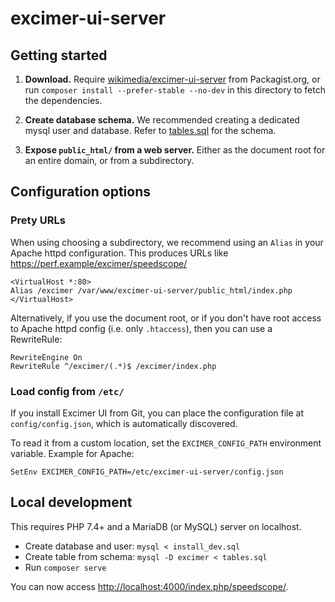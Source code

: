 # excimer-ui-server

## Getting started

1. **Download.**
   Require [wikimedia/excimer-ui-server](https://packagist.org/packages/wikimedia/excimer-ui-server) from Packagist.org, or run
   `composer install --prefer-stable --no-dev` in this directory to
   fetch the dependencies.

2. **Create database schema.**
   We recommended creating a dedicated mysql user and database.
   Refer to [tables.sql](tables.sql) for the schema.

3. **Expose `public_html/` from a web server.**
   Either as the document root for an entire domain,
   or from a subdirectory.

## Configuration options

### Prety URLs

When using choosing a subdirectory, we recommend using an `Alias`
in your Apache httpd configuration. This produces URLs like
https://perf.example/excimer/speedscope/

```
<VirtualHost *:80>
Alias /excimer /var/www/excimer-ui-server/public_html/index.php
</VirtualHost>
```

Alternatively, if you use the document root, or if you don't have
root access to Apache httpd config (i.e. only `.htaccess`), then
you can use a RewriteRule:

```
RewriteEngine On
RewriteRule ^/excimer/(.*)$ /excimer/index.php
```

### Load config from `/etc/`

If you install Excimer UI from Git, you can place the configuration
file at `config/config.json`, which is automatically discovered.

To read it from a custom location, set the `EXCIMER_CONFIG_PATH`
environment variable. Example for Apache:

```
SetEnv EXCIMER_CONFIG_PATH=/etc/excimer-ui-server/config.json
```

## Local development

This requires PHP 7.4+ and a MariaDB (or MySQL) server on localhost.

* Create database and user: `mysql < install_dev.sql`
* Create table from schema: `mysql -D excimer < tables.sql`
* Run `composer serve`

You can now access <http://localhost:4000/index.php/speedscope/>.
